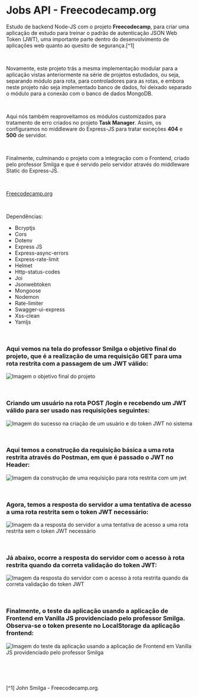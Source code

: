 # Jobs API - Freecodecamp.org


Estudo de backend Node-JS com o projeto **Freecodecamp**, para criar uma aplicação de estudo para treinar o padrão de autenticação JSON Web Token (JWT), uma importante parte dentro do desenvolvimento de aplicações web quanto ao quesito de segurança.[^1]


<br />




Novamente, este projeto trás a mesma implementação modular para a aplicação vistas anteriormente na série de projetos estudados, ou seja, separando módulo para rota, para controladores para as rotas, e embora neste projeto não seja implementado banco de dados, foi deixado separado o módulo para a conexão com o banco de dados MongoDB.


<br />

Aqui nós também reaproveitamos os módulos customizados para tratamento de erro criados no projeto **Task Manager**. Assim, os configuramos no middleware do Express-JS para tratar exceções **404** e **500** de servidor.

<br />

Finalmente, culminando o projeto com a integração com o Frontend, criado pelo professor Smilga e que é servido pelo servidor através do middleware Static do Express-JS.



<br />

[Freecodecamp.org](https://www.freecodecamp.org/learn/back-end-development-and-apis/)



<br />


Dependências:

- Bcryptjs
- Cors
- Dotenv
- Express JS
- Express-async-errors
- Express-rate-limit
- Helmet
- Http-status-codes
- Joi
- Jsonwebtoken
- Mongoose
- Nodemon
- Rate-limiter
- Swagger-ui-express
- Xss-clean
- Yamljs




<br />

### Aqui vemos na tela do professor Smilga o objetivo final do projeto, que é a realização de uma requisição GET para uma rota restrita com a passagem de um JWT válido:              
![Imagem o objetivo final do projeto](/public/images/)



<br />

### Criando um usuário na rota POST /login e recebendo um JWT válido para ser usado nas requisições seguintes:                
![Imagem do sucesso na criação de um usuário e do token JWT no sistema](/public/images/)




<br />

### Aqui temos a construção da requisição básica a uma rota restrita através do Postman, em que é passado o JWT no Header:                   
![Imagem da construção de uma requisição para rota restrita com um jwt](/public/images/)





<br />

### Agora, temos a resposta do servidor a uma tentativa de acesso a uma rota restrita sem o token JWT necessário:                
![Imagem da a resposta do servidor a uma tentativa de acesso a uma rota restrita sem o token JWT necessário](/public/images/)





<br />

### Já abaixo, ocorre a resposta do servidor com o acesso à rota restrita quando da correta validação do token JWT:                
![Imagem da resposta do servidor com o acesso à rota restrita quando da correta validação do token JWT](/public/images/)







<br />

### Finalmente, o teste da aplicação usando a aplicação de Frontend em Vanilla JS providenciado pelo professor Smilga. Observa-se o token presente no LocalStorage da aplicação frontend:                
![Imagem do teste da aplicação usando a aplicação de Frontend em Vanilla JS providenciado pelo professor Smilga](/public/images/)




<br />








<br />
<br />

[^1] John Smilga - Freecodecamp.org.






